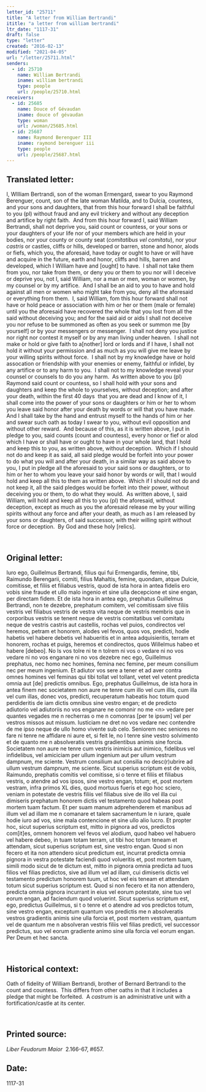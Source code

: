 ```yaml
---
letter_id: "25711"
title: "A letter from William Bertrandi"
ititle: "a letter from william bertrandi"
ltr_date: "1117-31"
draft: false
type: "letter"
created: "2016-02-13"
modified: "2021-04-05"
url: "/letter/25711.html"
senders:
  - id: 25710
    name: William Bertrandi
    iname: william bertrandi
    type: people
    url: /people/25710.html
receivers:
  - id: 25685
    name: Douce of Gévaudan
    iname: douce of gévaudan
    type: woman
    url: /woman/25685.html
  - id: 25687
    name: Raymond Berenguer III
    iname: raymond berenguer iii
    type: people
    url: /people/25687.html
---
```

<h2> Translated letter:</h2><p>I, WIlliam Bertrandi, son of the woman Ermengard, swear to you Raymond Berenguer, count, son of the late woman Matilda, and to Dulcia, countess, and your sons and daughters, that from this hour forward I shall be faithful to you (pl) without fraud and any evil trickery and without any deception and artifice by right faith.&nbsp; And from this hour forward I, said William Bertrandi, shall not deprive you, said count or countess, or your sons or your daughters of your life nor of your members which are held in your bodies, nor your county or county seat (<i>comitatibus vel comitatu</i>), nor your <i>castris</i> or castles, cliffs or hills, developed or barren, stone and honor, alods or fiefs, which you, the aforesaid, have today or ought to have or will have and acquire in the future, earth and honor, cliffs and hills, barren and developed, which I William have and [ought] to have.&nbsp; I shall not take them from you, nor take from them, or deny you or them to you nor will I deceive or deprive you, not I, said William, nor a man or men, woman or women, by my counsel or by my artifice.&nbsp; And I shall be an aid to you to have and hold against all men or women who might take from you, deny all the aforesaid or everything from them.&nbsp; I, said William, fom this hour forward shall not have or hold peace or association with him or her or them (male or female) until you the aforesaid have recovered the whole that you lost from all the said without deceiving you; and for the said aid or aids I shall not deceive you nor refuse to be summoned as often as you seek or summon me [by yourself] or by your messengers or messenger.&nbsp; I shall not deny you justice nor right nor contest it myself or by any man living under heaven.&nbsp; I shall not make or hold or give faith to a[nother] lord or lords and if I have, I shall not hold it without your permission and as much as you will give me leave by your willing spirits without force.&nbsp; I shall not by my knowledge have or hold assocation or friendship with your enemies or enemy, faithful or infidel, by any artifice or to any harm to you.&nbsp; I shall not to my knowledge reveal your counsel or counsels to do you any harm.&nbsp; As written above to you (pl) Raymond said count or countess, so I shall hold with your sons and daughters and keep the whole to yourselves, without deception; and after your death, within the first 40 days&nbsp; that you are dead and I know of it, I shall come into the power of your sons or daughters or him or her to whom you leave said honor after your death by words or will that you have made.&nbsp; And I shall take by the hand and entrust myself to the hands of him or her and swear such oath as today I swear to you, without evil opposition and without other reward.&nbsp; And because of this, as it is written above, I put in pledge to you, said counts (count and countess), every honor or fief or alod which I have or shall have or ought to have in your whole land, that I hold and keep this to you, as written above, without deception.&nbsp; Which if I should not do and keep it as said, all said pledge would be forfeit into your power to do what you will and after your death, in a similar way as said above to you, I put in pledge all the aforesaid to your said sons or daughters, or to him or her to whom you leave your said honor by words or will, that I would hold and keep all this to them as written above.&nbsp; Which if I should not do and not keep it, all the said pledges would be forfeit into their power, without deceiving you or them, to do what they would.&nbsp; As written above, I, said William, will hold and keep all this to you (pl) the aforesaid, without deception, except as much as you the aforesaid release me by your willing spirits without any force and after your death, as much as I am released by your sons or daughters, of said successor, with their willing spirit without force or deception.&nbsp; By God and these holy [relics].</p><p>&nbsp;</p><h2 class="mt-4"> Original letter:</h2><p>Iuro ego, Guillelmus Bertrandi, filius qui fui Ermengardis, femine, tibi, Raimundo Berengarii, comiti, filius Mahaltis, femine, quondam, atque Dulcie, comitisse, et filiis et filiabus vestris, quod de ista hora in antea fidelis ero vobis sine fraude et ullo malo ingenio et sine ulla decepcione et sine engan, per directam fidem. Et de ista hora in antea ego, prephatus Guillelmus Bertrandi, non te dezebre, prephatum comitem, vel comitissam sive filiis vestris vel filiabus vestris de vestra vita neque de vestris membris que in corporibus vestris se tenent neque de vestris comitatibus vel comitatu neque de vestris castris aut castellis, rochas vel puios, condirectos vel heremos, petram et honorem, alodes vel fevos, quos vos, predicti, hodie habetis vel habere debetis vel habueritis et in antea adquisieritis, terram et honorem, rochas et puigs, heremos et condirectos, quos Willelmus habeo et habere [debeo]. No ls vos tolre ni te n tolrem ni vos o vedare ni no vos vedare ni no vos enganare ni no vos dezebre nec ego, Guillelmus prephatus, nec homo nec homines, femina nec femine, per meum consilium nec per meum ingenium. Et adiutor vos sere a tener et ad aver contra omnes homines vel feminas qui tibi tollat vel tollant, vetet vel vetent predicta omnia aut [de] predictis omnibus. Ego, prephatus Guillelmus, de ista hora in antea finem nec societatem non aure ne tenre cum illo vel cum illis, cum illa vel cum illas, donec vos, predicti, recuperatum habeatis hoc totum quod perdideritis de iam dictis omnibus sine vestro engan; et de predicto adiutorio vel adiutoriis no vos enganare ne comonir no me &lt;n&gt; vedare per quantes vegades me n recherras o me n comonras [per te ipsum] vel per vestros missos aut missum. Iusticiam ne dret no vos vedare nec contendre de me ipso neque de ullo homo vivente sub celo. Seniorem nec seniores no fare ni tenre ne affidare ni aure et, si feit le, no l tenre sine vestro solvimento et de quanto me n absolveratis vestris gradientibus animis sine forcia. Societatem non aure ne tenre cum vestris inimicis aut inimico, fidelibus vel infidelibus, vel amiciciam per ullum ingenium aut per ullum vestrum dampnum, me sciente. Vestrum consilium aut consilia no desc(r)ubrire ad ullum vestrum dampnum, me sciente. Sicut superius scriptum est de vobis, Raimundo, prephatis comitis vel comitisse, si o tenre et filiis et filiabus vestris, o atendre ad vos ipsos, sine vestro engan, totum; et, post mortem vestram, infra primos XL dies, quod mortuus fueris et ego hoc sciero, veniam in potestate de vestris filiis vel filiabus sive de illo vel illa cui dimiseris prephatum honorem dictis vel testamento quod habeas post mortem tuam factum. Et per suam manum adprehenderem et manibus ad illum vel ad illam me n comanare et talem sacramentum le n iurare, quale hodie iuro ad vos, sine mala contencione et sine ullo alio lucro. Et propter hoc, sicut superius scriptum est, mitto in pignora ad vos, predictos com[it]es, omnem honorem vel fevos vel alodium, quod habeo vel habuero vel habere debeo, in tuam totam terram, ut tibi hoc totum teneam et attendam, sicut superius scriptum est, sine vestro engan. Quod si non fecero et ita non attendero sicut predictum est, incurrat predicta omnia pignora in vestra potestate faciendi quod volueritis et, post mortem tuam, simili modo sicut de te dictum est, mitto in pignora omnia predicta ad tuos filios vel filias predictos, sive ad illum vel ad illam, cui dimiseris dictis vel testamento predictum honorem tuum, ut hoc vel eis teneam et attendam totum sicut superius scriptum est. Quod si non fecero et ita non attendero, predicta omnia pignora incurrant in eius vel eorum potestate, sine tuo vel eorum engan, ad faciendum quod voluerint. Sicut superius scriptum est, ego, predictus Guillelmus, si t o tenre et o atendre ad vos predictos totum, sine vestro engan, exceptum quantum vos predictis me n absolveratis vestros gradientis animis sine ulla forcia et, post mortem vestram, quantum vel de quantum me n absolveran vestris filiis vel filias predicti, vel successor predictus, suo vel eorum gradiente animo sine ulla forcia vel eorum engan. Per Deum et hec sancta.</p><p>&nbsp;</p><h2 class="mt-4"> Historical context:</h2><p>Oath of fidelity of William Bertrandi, brother of Bernard Bertrandi to the count and countess.&nbsp; This differs from other oaths in that it includes a pledge that might be forfeited.&nbsp; A <em>castrum</em> is an administrative unit with a fortification/castle at its center.</p><p>&nbsp;</p><h2 class="mt-4"> Printed source:</h2><p><em>Liber Feudorum Maior</em>&nbsp; 2.166-67, #657.</p><h2 class="mt-4"> Date:</h2>1117-31